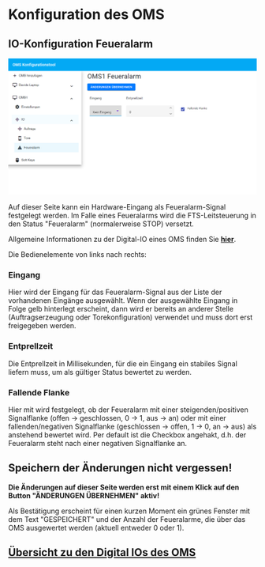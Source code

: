 # Konfiguration des OMS
## IO-Konfiguration Feueralarm
![Feueralarm](./iofire.PNG?raw=true "Feueralarm konfigurieren")

Auf dieser Seite kann ein Hardware-Eingang als Feueralarm-Signal festgelegt werden. Im Falle eines Feueralarms wird die FTS-Leitsteuerung in den Status "Feueralarm" (normalerweise STOP) versetzt.

Allgemeine Informationen zu der Digital-IO eines OMS finden Sie [**hier**](./configuration_iogeneral.md).

Die Bedienelemente von links nach rechts:

### Eingang
Hier wird der Eingang für das Feueralarm-Signal aus der Liste der vorhandenen Eingänge ausgewählt. Wenn der ausgewählte Eingang in Folge gelb hinterlegt erscheint, dann wird er bereits an anderer Stelle (Auftragserzeugung oder Torekonfiguration) verwendet und muss dort erst freigegeben werden.

### Entprellzeit
Die Entprellzeit in Millisekunden, für die ein Eingang ein stabiles Signal liefern muss, um als gültiger Status bewertet zu werden. 

### Fallende Flanke
Hier mit wird festgelegt, ob der Feueralarm mit einer steigenden/positiven Signalflanke (offen -> geschlossen, 0 -> 1, aus -> an) oder mit einer fallenden/negativen Signalflanke (geschlossen -> offen, 1 -> 0, an -> aus) als anstehend bewertet wird. Per default ist die Checkbox angehakt, d.h. der Feueralarm steht nach einer negativen Signalflanke an.

## Speichern der Änderungen nicht vergessen!

**Die Änderungen auf dieser Seite werden erst mit einem Klick auf den Button "ÄNDERUNGEN ÜBERNEHMEN" aktiv!**

Als Bestätigung erscheint für einen kurzen Moment ein grünes Fenster mit dem Text "GESPEICHERT" und der Anzahl der Feueralarme, die über das OMS ausgewertet werden (aktuell entweder 0 oder 1).

## [Übersicht zu den Digital IOs des OMS](./configuration_iogeneral.md)
